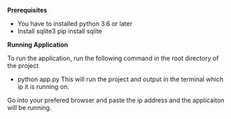 **Prerequisites**
- You have to installed python 3.6 or later
- Install sqlite3
    pip install sqlite

**Running Application**

To run the application, run the following command in the root directory of the project
- python app.py
This will run the project and output in the terminal which ip it is running on.

Go into your prefered browser and paste the ip address and the applicaiton will be running.
